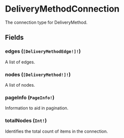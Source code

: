 # DeliveryMethodConnection

The connection type for DeliveryMethod.

## Fields

### edges (`[DeliveryMethodEdge!]!`)
A list of edges.

### nodes (`[DeliveryMethod!]!`)
A list of nodes.

### pageInfo (`PageInfo!`)
Information to aid in pagination.

### totalNodes (`Int!`)
Identifies the total count of items in the connection.
